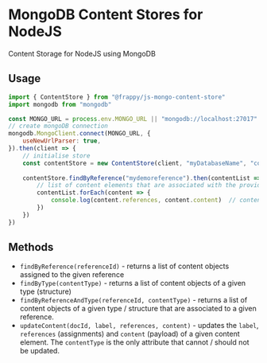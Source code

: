 # MongoDB Content Stores for NodeJS

Content Storage for NodeJS using MongoDB

## Usage

```javascript
import { ContentStore } from "@frappy/js-mongo-content-store"
import mongodb from "mongodb"

const MONGO_URL = process.env.MONGO_URL || "mongodb://localhost:27017"
// create mongoDB connection
mongodb.MongoClient.connect(MONGO_URL, {
    useNewUrlParser: true,
}).then(client => {
    // initialise store
    const contentStore = new ContentStore(client, "myDatabaseName", "content")
    
    contentStore.findByReference("mydemoreference").then(contentList => { 
        // list of content elements that are associated with the provided reference
        contentList.forEach(content => {
            console.log(content.references, content.content)  // content.content is the payload structure
        })  
    })
})
```

## Methods

- `findByReference(referenceId)` - returns a list of content objects assigned to the given reference
- `findByType(contentType)` - returns a list of content objects of a given type (structure)
- `findByReferenceAndType(referenceId, contentType)` - returns a list of content objects of a given type / structure 
 that are associated to a given reference.
- `updateContent(docId, label, references, content)` - updates the `label`, `references` (assignments) and `content`
 (payload) of a given content element. The `contentType` is the only attribute that cannot / should not be updated.
 